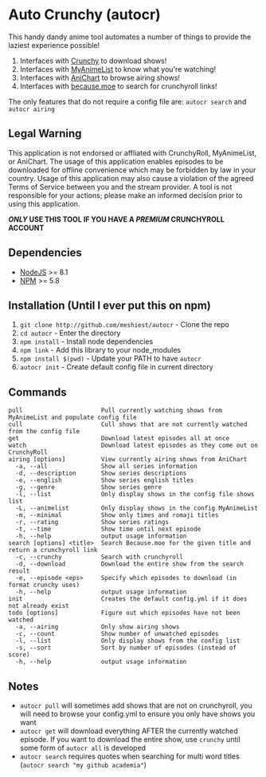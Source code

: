 # Auto Crunchy (autocr)

This handy dandy anime tool automates a number of things to provide the laziest experience possible!

1. Interfaces with [Crunchy](https://github.com/Godzil/Crunchy) to download shows!
2. Interfaces with [MyAnimeList](https://myanimelist.net/) to know what you're watching!
3. Interfaces with [AniChart](http://anichart.net/) to browse airing shows!
4. Interfaces with [because.moe](https://because.moe/) to search for crunchyroll links!

The only features that do not require a config file are: `autocr search` and `autocr airing`

## Legal Warning

This application is not endorsed or affliated with CrunchyRoll, MyAnimeList, or AniChart. The usage of this application enables episodes to be downloaded for offline convenience which may be forbidden by law in your country. Usage of this application may also cause a violation of the agreed Terms of Service between you and the stream provider. A tool is not responsible for your actions; please make an informed decision prior to using this application.

***ONLY* USE THIS TOOL IF YOU HAVE A *PREMIUM* CRUNCHYROLL ACCOUNT**

## Dependencies

* [NodeJS](https://nodejs.org/) >= 8.1
* [NPM](https://www.npmjs.org/) >= 5.8

## Installation (Until I ever put this on npm)

1. `git clone http://github.com/meshiest/autocr` - Clone the repo
2. `cd autocr` - Enter the directory
3. `npm install` - Install node dependencies
4. `npm link` - Add this library to your node_modules
5. `npm install $(pwd)` - Update your PATH to have `autocr`
6. `autocr init` - Create default config file in current directory

## Commands

    pull                      Pull currently watching shows from MyAnimeList and populate config file
    cull                      Cull shows that are not currently watched from the config file
    get                       Download latest episodes all at once
    watch                     Download latest episodes as they come out on CrunchyRoll
    airing [options]          View currently airing shows from AniChart
      -a, --all               Show all series information
      -d, --description       Show series descriptions
      -e, --english           Show series english titles
      -g, --genre             Show series genre
      -l, --list              Only display shows in the config file shows list
      -L, --animelist         Only display shows in the config MyAnimeList
      -m, --minimal           Show only times and romaji titles
      -r, --rating            Show series ratings
      -t, --time              Show time until next episode
      -h, --help              output usage information
    search [options] <title>  Search Because.moe for the given title and return a crunchyroll link
      -c, --crunchy           Search with crunchyroll
      -d, --download          Download the entire show from the search result
      -e, --episode <eps>     Specify which episodes to download (in format crunchy uses)
      -h, --help              output usage information
    init                      Creates the default config.yml if it does not already exist
    todo [options]            Figure out which episodes have not been watched
      -a, --airing            Only show airing shows
      -c, --count             Show number of unwatched episodes
      -l, --list              Only display shows from the config list
      -s, --sort              Sort by number of episodes (instead of score)
      -h, --help              output usage information


## Notes

* `autocr pull` will sometimes add shows that are not on crunchyroll, you will need to browse your config.yml to ensure you only have shows you want
* `autocr get` will download everything AFTER the currently watched episode. If you want to download the entire show, use `crunchy` until some form of `autocr all` is developed
* `autocr search` requires quotes when searching for multi word titles (`autocr search "my github academia"`)